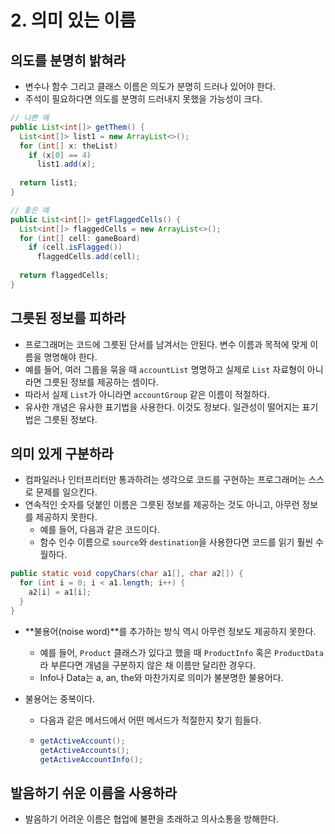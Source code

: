 # 2. 의미 있는 이름

## 의도를 분명히 밝혀라

* 변수나 함수 그리고 클래스 이름은 의도가 분명히 드러나 있어야 한다.
* 주석이 필요하다면 의도를 분명히 드러내지 못했을 가능성이 크다.

```java
// 나쁜 예
public List<int[]> getThem() {
  List<int[]> list1 = new ArrayList<>();
  for (int[] x: theList)
    if (x[0] == 4)
      list1.add(x);
 
  return list1;
}

// 좋은 예
public List<int[]> getFlaggedCells() {
  List<int[]> flaggedCells = new ArrayList<>();
  for (int[] cell: gameBoard)
    if (cell.isFlagged())
      flaggedCells.add(cell);
 
  return flaggedCells;
}
```



## 그릇된 정보를 피하라

*  프로그래머는 코드에 그릇된 단서를 남겨서는 안된다. 변수 이름과 목적에 맞게 이름을 명명해야 한다.
  * 예를 들어, 여러 그룹을 묶을 때 `accountList` 명명하고 실제로 `List` 자료형이 아니라면 그릇된 정보를 제공하는 셈이다.
  * 따라서 실제 `List`가 아니라면 `accountGroup` 같은 이름이 적절하다.
* 유사한 개념은 유사한 표기법을 사용한다. 이것도 정보다. 일관성이 떨어지는 표기법은 그릇된 정보다.



## 의미 있게 구분하라

* 컴파일러나 인터프리터만 통과하려는 생각으로 코드를 구현하는 프로그래머는 스스로 문제를 일으킨다.
* 연속적인 숫자를 덧붙인 이름은 그릇된 정보를 제공하는 것도 아니고, 아무런 정보를 제공하지 못한다.
  * 예를 들어, 다음과 같은 코드이다.
  * 함수 인수 이름으로 `source`와 `destination`을 사용한다면 코드를 읽기 훨씬 수월하다. 

```java
public static void copyChars(char a1[], char a2[]) {
  for (int i = 0; i < a1.length; i++) {
    a2[i] = a1[i];
  }
}
```

* **불용어(noise word)**를 추가하는 방식 역시 아무런 정보도 제공하지 못한다.

  * 예를 들어, `Product` 클래스가 있다고 했을 때 `ProductInfo` 혹은 `ProductData`라 부른다면 개념을 구분하지 않은 채 이름만 달리한 경우다.
  * Info나 Data는 a, an, the와 마찬가지로 의미가 불분명한 불용어다.

* 불용어는 중복이다.

  * 다음과 같은 메서드에서 어떤 메서드가 적절한지 찾기 힘들다.

  * ```java
    getActiveAccount();
    getActiveAccounts();
    getActiveAccountInfo();
    ```



## 발음하기 쉬운 이름을 사용하라

* 발음하기 어려운 이름은 협업에 불편을 초래하고 의사소통을 방해한다.





